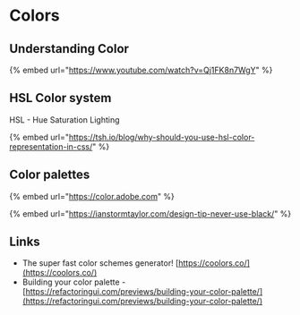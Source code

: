 # Colors

## Understanding Color

{% embed url="https://www.youtube.com/watch?v=Qj1FK8n7WgY" %}

## HSL Color system

HSL - Hue Saturation Lighting 

{% embed url="https://tsh.io/blog/why-should-you-use-hsl-color-representation-in-css/" %}

## Color palettes

{% embed url="https://color.adobe.com" %}

{% embed url="https://ianstormtaylor.com/design-tip-never-use-black/" %}

## Links



* The super fast color schemes generator! [https://coolors.co/](https://coolors.co/)
* Building your color palette - [https://refactoringui.com/previews/building-your-color-palette/](https://refactoringui.com/previews/building-your-color-palette/)



